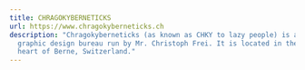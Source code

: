 ```yaml
---
title: CHRAGOKYBERNETICKS
url: https://www.chragokyberneticks.ch
description: "Chragokyberneticks (as known as CHKY to lazy people) is a small
  graphic design bureau run by Mr. Christoph Frei. It is located in the
  heart of Berne, Switzerland."
---
```

